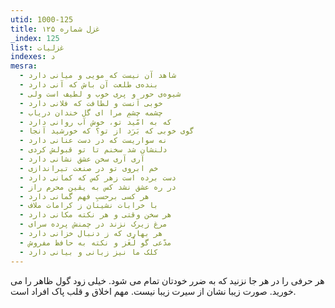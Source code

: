 ```yaml
---
utid: 1000-125
title: غزل شماره ۱۲۵
_index: 125
list: غزلیات
indexes: د
mesra:
  - شاهد آن نیست که مویی و میانی دارد
  - بنده‌ی طلعت آن باش که آنی دارد
  - شیوه‌ی حور و پری خوب و لطیف است ولی
  - خوبی آنست و لطافت که فلانی دارد
  - چشمه چشمِ مرا ای گل خندان دریاب
  - که به امّید تو، خوش آب روانی دارد
  - گوی خوبی که بَرَد از تو؟ که خورشید آنجا
  - نه سواریست که در دست عنانی دارد
  - دلنشان شد سخنم تا تو قبولش کردی
  - آری آری سخن عشق نشانی دارد
  - خم ابروی تو در صنعت تیراندازی
  - دست برده است زهر کس که کمانی دارد
  - در ره عشق نشد کس به یقین محرم راز
  - هر کسی برحسبِ فهم گمانی دارد
  - با خرابات نشینان ز کرامات ملاف
  - هر سخن وقتی و هر نکته مکانی دارد
  - مرغ زیرک نزند در چمنش پرده سرای
  - هر بهاری که ز دنبال خزانی دارد
  - مدّعی گو لُغَز و نکته به حافظ مفروش
  - کلک ما نیز زبانی و بیانی دارد
---
```

هر حرفی را در هر جا نزنید که به ضرر خودتان تمام می شود. خیلی زود گول ظاهر را می خورید. صورت زیبا نشان از سیرت زیبا نیست. مهم اخلاق و قلب پاک افراد است.
